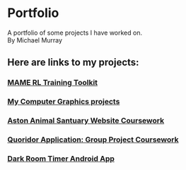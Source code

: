 # Portfolio
A portfolio of some projects I have worked on.</br>
By Michael Murray</br>
## Here are links to my projects:</br>
### [MAME RL Training Toolkit](https://github.com/BombayCinema/MAMEToolkit)</br>
### [My Computer Graphics projects](https://github.com/BombayCinema/Portfolio/tree/Computer-Graphics)</br>
### [Aston Animal Santuary Website Coursework](https://github.com/BombayCinema/Portfolio/blob/AstonAnimalSantuary/README.md)</br>
### [Quoridor Application: Group Project Coursework](https://github.com/BombayCinema/Portfolio/tree/Quoridor)</br>
### [Dark Room Timer Android App](https://github.com/BombayCinema/Portfolio/tree/Super-Awesome-Timer-App)</br>
